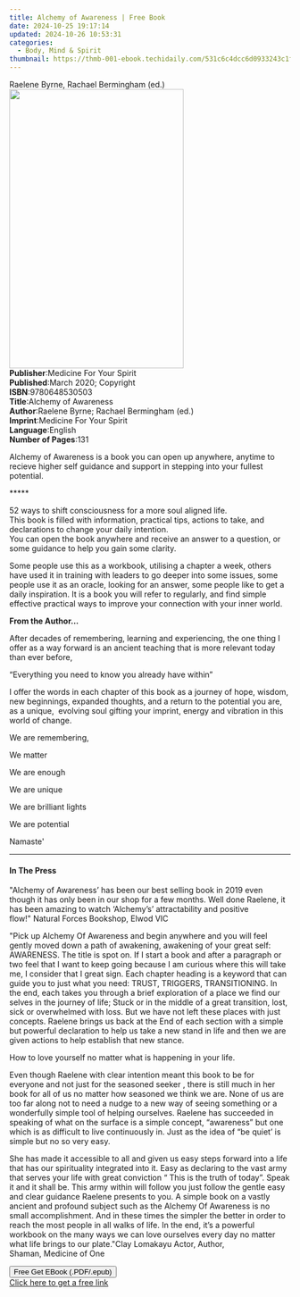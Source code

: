 ```yaml
---
title: Alchemy of Awareness | Free Book
date: 2024-10-25 19:17:14
updated: 2024-10-26 10:53:31
categories:
  - Body, Mind & Spirit
thumbnail: https://thmb-001-ebook.techidaily.com/531c6c4dcc6d0933243c1fe8821718e382a09d6aebb635c504edc4be1c8644a2.jpg
---
```

<main id="book-container">
  <div class="flex flex-col">
    <div class="book-brief flex-1 py-6 px-4 sm:p-6 md:py-10 md:px-8">
      <!-- brief-->
      <div class="book-brief-main">Raelene Byrne, Rachael Bermingham (ed.)</div>
    </div>
    <div
      class="book-meta-info flex-1 grid gap-4 col-start-1 col-end-3 row-start-1 sm:mb-6 sm:grid-cols-4 lg:gap-6 lg:col-start-2 lg:row-end-6 lg:row-span-6 lg:mb-0"
    >
      <div
        class="book-meta-info-left place-content-center mt-4 p-4 text-sm leading-6 col-start-2 col-span-2 dark:text-slate-400"
      >
        <img
          class="w-full h-500 object-cover rounded-lg sm:h-255 sm:col-span-2 lg:col-span-full"
          src="https://img-001-ebook.techidaily.com/1d15304e4bd2eed7a9e3f1c235c975085f3e2fa98872e19650d3977c39d14b7a.jpg"
          alt=""
          width="312"
          height="500"
        />
      </div>
      <div
        class="book-meta-info-right mt-2 col-start-1 row-start-2 col-span-3 self-center"
      >
        <!-- meta data  -->
        <div class="flex flex-col px-4 md:px-8">
          <div class="flex-1">
            <strong>Publisher</strong>:<span class="px-2"
              >Medicine For Your Spirit</span
            >
          </div>
          <div class="flex-1">
            <strong>Published</strong>:<span class="px-2"
              >March 2020; Copyright</span
            >
          </div>
          <div class="flex-1">
            <strong>ISBN</strong>:<span class="px-2">9780648530503</span>
          </div>
          <div class="flex-1">
            <strong>Title</strong>:<span class="px-2"
              >Alchemy of Awareness</span
            >
          </div>
          <div class="flex-1">
            <strong>Author</strong>:<span class="px-2"
              >Raelene Byrne; Rachael Bermingham (ed.)</span
            >
          </div>
          <div class="flex-1">
            <strong>Imprint</strong>:<span class="px-2"
              >Medicine For Your Spirit</span
            >
          </div>
          <div class="flex-1">
            <strong>Language</strong>:<span class="px-2">English</span>
          </div>
          <div class="flex-1">
            <strong>Number of Pages</strong>:<span class="px-2">131</span>
          </div>
        </div>
      </div>
    </div>
    <div class="book-description flex-1 py-6 px-4 sm:p-6 md:py-10 md:px-8">
      <div class="book-description-main">
        <div accordion-content="" id="description">
          <p>
            Alchemy of Awareness is a&nbsp;book you can open up anywhere,
            anytime to recieve higher self guidance and support in stepping into
            your fullest potential.&nbsp;
          </p>
          <p>*****</p>
          <p>
            52 ways to shift consciousness for a more soul aligned life.<br />This
            book is filled with information, practical tips,&nbsp;actions to
            take, and declarations to change your daily intention.<br />You can
            open the book anywhere and receive an answer to a question, or some
            guidance to help you gain some clarity.&nbsp;
          </p>
          <p>
            Some people use this as a workbook, utilising a chapter a week,
            others have used it&nbsp;in training with leaders to go deeper into
            some issues, some people use it as an oracle, looking for an answer,
            some people like to get a daily inspiration. It is a book you will
            refer to regularly, and find simple effective practical ways to
            improve your connection with your inner world.
          </p>
          <p><strong>From the Author...</strong></p>
          <p>
            After decades of remembering, learning and experiencing, the one
            thing I offer as a way forward is an ancient teaching that is more
            relevant today than ever before,
          </p>
          <p>“Everything you need to know you already have within”</p>
          <p>
            I offer the words in each chapter of this book as a journey of hope,
            wisdom, new beginnings, expanded thoughts, and a return to the
            potential you are, as a unique, &nbsp;evolving soul gifting your
            imprint, energy and vibration in this world of change.
          </p>
          <p>We are remembering,</p>
          <p>We matter</p>
          <p>We are enough</p>
          <p>We are unique</p>
          <p>We are brilliant lights</p>
          <p>We are potential</p>
          <p>Namaste'</p>
        </div>
        <div class="accordion-fader"></div>
      </div>
    </div>
    <div class="book-excerpts flex-1 py-6 px-4 sm:p-6 md:py-10 md:px-8">
      <!-- excerpts-->
      <div class="book-excerpts-main">
        <hr />
        <h4 class="placeholder placeholder-heading">
          <span>In The Press</span>
        </h4>
        <p></p>
        <p>
          "Alchemy of Awareness’ has been our best selling book in 2019 even
          though it has only been in our shop for a few months. Well done
          Raelene, it has been amazing to watch ‘Alchemy’s’ attractability and
          positive flow!"&nbsp;Natural Forces Bookshop, Elwod VIC
        </p>
        <p>
          "Pick up Alchemy Of Awareness and begin anywhere and you will feel
          gently moved down a path of awakening, awakening of your great self:
          AWARENESS. The title is spot on. If I start a book and after a
          paragraph or two feel that I want to keep going because I am curious
          where this will take me, I consider that I great sign. Each chapter
          heading is a keyword that can guide you to just what you need: TRUST,
          TRIGGERS, TRANSITIONING. In the end, each takes you through a brief
          exploration of a place we find our selves in the journey of life;
          Stuck or in the middle of a great transition, lost, sick or
          overwhelmed with loss. But we have not left these places with just
          concepts. Raelene brings us back at the End of each section with a
          simple but powerful declaration to help us take a new stand in life
          and then we are given actions to help establish that new stance.
        </p>
        <p>How to love yourself no matter what is happening in your life.</p>
        <p>
          Even though Raelene with clear intention meant this book to be for
          everyone and not just for the seasoned seeker , there is still much in
          her book for all of us no matter how seasoned we think we are. None of
          us are too far along not to need a nudge to a new way of seeing
          something or a wonderfully simple tool of helping ourselves. Raelene
          has succeeded in speaking of what on the surface is a simple concept,
          “awareness” but one which is as difficult to live continuously in.
          Just as the idea of “be quiet’ is simple but no so very easy.
        </p>
        <p>
          She has made it accessible to all and given us easy steps forward into
          a life that has our spirituality integrated into it. Easy as declaring
          to the vast army that serves your life with great conviction “ This is
          the truth of today”. Speak it and it shall be. This army within will
          follow you just follow the gentle easy and clear guidance Raelene
          presents to you. A simple book on a vastly ancient and profound
          subject such as the Alchemy Of Awareness is no small accomplishment.
          And in these times the simpler the better in order to reach the most
          people in all walks of life. In the end, it’s a powerful workbook on
          the many ways we can love ourselves every day no matter what life
          brings to our plate."Clay Lomakayu&nbsp;Actor, Author,
          Shaman,&nbsp;Medicine of One
        </p>
        <p></p>
      </div>
    </div>
    <div
      class="book-about-author flex-1 py-6 px-4 sm:p-6 md:py-10 md:px-8"
    ></div>
    <div class="book-free-get flex-1 py-6 px-4 sm:p-6 md:py-10 md:px-8">
      <button
        id="btn-free-get"
        class="bg-blue-500 hover:bg-blue-700 text-white font-bold py-2 px-4 rounded"
      >
        Free Get EBook (.PDF/.epub)
      </button>
      <div id="countdown-display" class="px-2 text-lg mt-2"></div>
      <a
        id="free-link"
        class="hidden bg-blue-500 hover:bg-blue-700 text-white font-bold py-2 px-4 rounded"
        href="https://www.ebooks.com/en-us/book/209971338/alchemy-of-awareness/raelene-byrne/"
        target="_blank"
        >Click here to get a free link</a
      >
    </div>
    <script>
      let countdownTime = 0;
      let countdownInterval = null;
      document
        .getElementById('btn-free-get')
        .addEventListener('click', startCountdown);
      function startCountdown() {
        countdownTime = new Date().getTime() + 60000 * 3;
        countdownInterval = setInterval(updateCountdown, 1000);
        document.getElementById('btn-free-get').disabled = true;
        document
          .getElementById('btn-free-get')
          .classList.add('bg-gray-500', 'cursor-not-allowed');
      }
      function updateCountdown() {
        let currentTime = new Date().getTime();
        let timeLeft = countdownTime - currentTime;
        let secondsLeft = Math.floor(timeLeft / 1000);
        document.getElementById('countdown-display').innerHTML =
          `Remaining time: ${secondsLeft} seconds.`;
        if (secondsLeft <= 0) {
          clearInterval(countdownInterval);
          document.getElementById('btn-free-get').classList.add('hidden');
          document.getElementById('free-link').classList.remove('hidden');
          document.getElementById('countdown-display').innerHTML = '';
        }
      }
    </script>
  </div>
</main>
